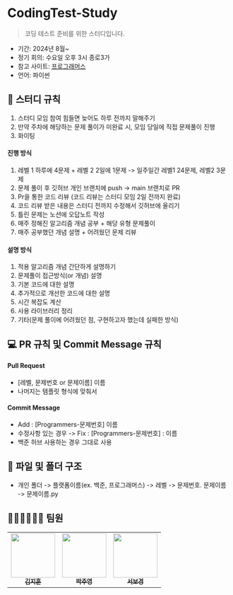 # CodingTest-Study

> 코딩 테스트 준비를 위한 스터디입니다.

- 기간: 2024년 8월~
- 정기 회의: 수요일 오후 3시 종로3가
- 참고 사이트: [프로그래머스](https://programmers.co.kr/learn/challenges)
- 언어: 파이썬

## 📜 스터디 규칙
1. 스터디 모임 참여 힘들면 늦어도 하루 전까지 말해주기
2. 만약 주차에 해당하는 문제 풀이가 미완료 시, 모임 당일에 직접 문제풀이 진행
3. 화이팅

#### 진행 방식
1. 레벨 1 하루에 4문제 + 레벨 2 2일에 1문제 -> 일주일간 레벨1 24문제, 레벨2 3문제
2. 문제 풀이 후 깃허브 개인 브랜치에 push -> main 브랜치로 PR
3. Pr을 통한 코드 리뷰 (코드 리뷰는 스터디 모임 2일 전까지 완료)
4. 코드 리뷰 받은 내용은 스터디 전까지 수정해서 깃허브에 올리기
5. 틀린 문제는 노션에 오답노트 작성
6. 매주 정해진 알고리즘 개념 공부 + 해당 유형 문제풀이
7. 매주 공부했던 개념 설명 + 어려웠던 문제 리뷰

#### 설명 방식
1. 적용 알고리즘 개념 간단하게 설명하기
2. 문제풀이 접근방식(or 개념) 설명
3. 기본 코드에 대한 설명
4. 추가적으로 개선한 코드에 대한 설명
5. 시간 복잡도 계산
6. 사용 라이브러리 정리
7. 기타(문제 풀이에 어려웠던 점, 구현하고자 했는데 실패한 방식)


## 💻 PR 규칙 및 Commit Message 규칙

#### Pull Request

- [레벨, 문제번호 or 문제이름] 이름
- 나머지는 템플릿 형식에 맞춰서

#### Commit Message
- Add : [Programmers-문제번호] 이름
- 수정사항 있는 경우 -> Fix : [Programmers-문제번호] : 이름
- 백준 허브 사용하는 경우 그대로 사용


## 📁 파일 및 폴더 구조
- 개인 폴더 -> 플랫폼이름(ex. 백준, 프로그래머스) -> 레벨 -> 문제번호. 문제이름 -> 문제이름.py



## 🏃🏼‍♂️🏃🏻‍♀️ 팀원
<table>
  <tbody>
    <tr>
      <td align="center"><a href="https://github.com/Jjiggu"><img src="https://i.ibb.co/FYTxKR1/errorcat.png" width="100px;" alt=""/><br /><sub><b>김지훈</b></sub></a><br /></td>
      <td align="center"><a href="https://github.com/Ju0011"><img src="https://i.ibb.co/FYTxKR1/errorcat.png" width="100px;" alt=""/><br /><sub><b>박주영</b></sub></a><br /></td>
      <td align="center"><a href="https://github.com/seobokyeong0314"><img src="https://i.ibb.co/FYTxKR1/errorcat.png" width="100px;" alt=""/><br /><sub><b>서보경</b></sub></a><br /></td>
     <tr/>
  </tbody>
</table>



